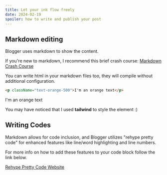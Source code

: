 ```yaml
---
title: Let your ink flow freely
date: 2024-02-19
spoiler: how to write and publish your post
---
```



## Markdown editing

Blogger uses markdown to show the content.

If you're new to markdown, I recommend this brief crash course: [Markdown Crash Course](https://blog.webdevsimplified.com/2023-06/markdown-crash-course/)

You can write html in your markdown files too, they will compile without additional configuration.

```html
<p className="text-orange-500">I'm an orange text</p>
```
<p className="text-orange-500">I'm an orange text</p>

You may have noticed that I used __tailwind__ to style the element :)

## Writing Codes

Markdown allows for code inclusion, and Blogger utilizes "rehype pretty code" for enhanced features like line/word highlighting and line numbers.

For more info on how to add these features to your code block follow the link below.

[Rehype Pretty Code Website](https://rehype-pretty-code.netlify.app/#meta-strings)
